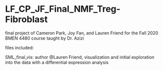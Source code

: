 # LF_CP_JF_Final_NMF_Treg-Fibroblast
final project of Cameron Park, Joy Fan, and Lauren Friend for the Fall 2020 BMEN 4480 course taught by Dr. Azizi


files included: 

SML_final_vis: author @Lauren Friend, visualization and initial exploration into the data with a differential expression analysis
